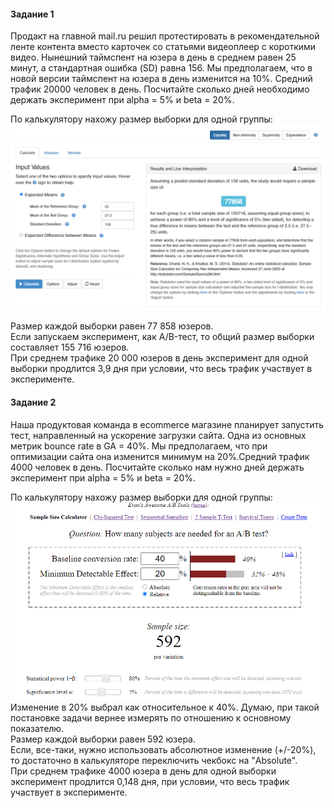 #### Задание 1  
Продакт на главной mail.ru решил протестировать в рекомендательной ленте контента вместо карточек со статьями видеоплеер с короткими видео. Нынешний таймспент на юзера в день в среднем равен 25 минут, а стандартная ошибка (SD) равна 156. Мы предполагаем, что в новой версии таймспент на юзера в день изменится на 10%. Средний трафик 20000 человек в день. Посчитайте сколько дней необходимо держать эксперимент при alpha = 5% и beta = 20%.  

По калькулятору нахожу размер выборки для одной группы:
![Alt text](image-27.png)  
  
Размер каждой выборки равен 77 858 юзеров.  
Если запускаем эксперимент, как A/B-тест, то общий размер выборки составляет 155 716 юзеров.  
При среднем трафике 20 000 юзеров в день эксперимент для одной выборки продлится 3,9 дня при условии, что весь трафик участвует в эксперименте.  
#### Задание 2
Наша продуктовая команда в ecommerce магазине планирует запустить тест, направленный на ускорение загрузки сайта. Одна из основных метрик bounce rate в GA = 40%. Мы предполагаем, что при оптимизации сайта она изменится минимум на 20%.Средний трафик 4000 человек в день. Посчитайте сколько нам нужно дней держать эксперимент при alpha = 5% и beta = 20%.  

По калькулятору нахожу размер выборки для одной группы:   
![Alt text](image-28.png)  
Изменение в 20% выбрал как относительное к 40%. Думаю, при такой постановке задачи вернее измерять по отношению к основному показателю.  
Размер каждой выборки равен 592 юзера.  
Если, все-таки, нужно использовать абсолютное изменение (+/-20%), то достаточно в калькуляторе переключить чекбокс на "Absolute".  
При среднем трафике 4000 юзера в день для одной выборки эксперимент продлится 0,148 дня, при условии, что весь трафик участвует в эксперименте.  
